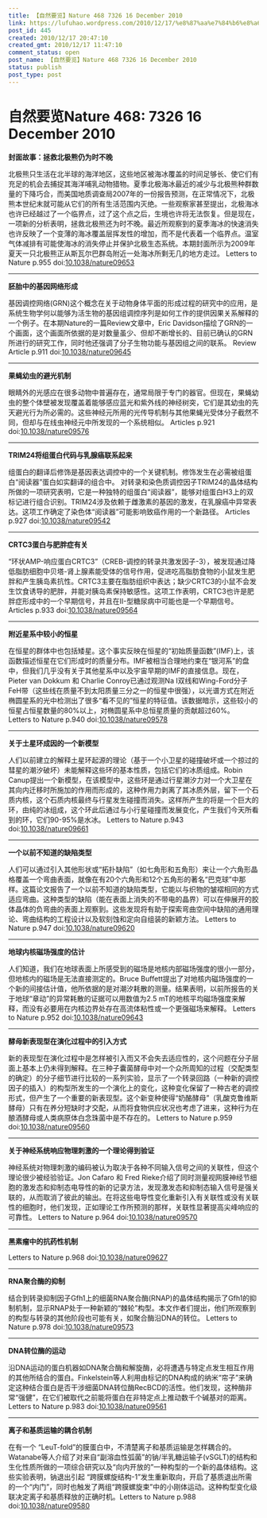 ```yaml
---
title: 【自然要览】Nature 468 7326 16 December 2010
link: https://lufuhao.wordpress.com/2010/12/17/%e8%87%aa%e7%84%b6%e8%a6%81%e8%a7%88nature-468-7326-16-december-2010/
post_id: 445
created: 2010/12/17 20:47:10
created_gmt: 2010/12/17 11:47:10
comment_status: open
post_name: 【自然要览】Nature 468 7326 16 December 2010
status: publish
post_type: post
---
```


# 自然要览Nature 468: 7326 16 December 2010

**封面故事：拯救北极熊仍为时不晚**

北极熊只生活在北半球的海洋地区，这些地区被海冰覆盖的时间足够长、使它们有充足的机会去捕捉其海洋哺乳动物猎物。夏季北极海冰最近的减少与北极熊种群数量的下降巧合，而美国地质调查局2007年的一份报告预测，在正常情况下，北极熊本世纪末就可能从它们的所有生活范围内灭绝。一些观察家甚至提出，北极海冰也许已经越过了一个临界点，过了这个点之后，生境也许将无法恢复。但是现在，一项新的分析表明，拯救北极熊还为时不晚。最近所观察到的夏季海冰的快速消失也许反映了一个变薄的海冰覆盖层挥发性的增加，而不是代表着一个临界点。温室气体减排有可能使海冰的消失停止并保护北极生态系统。本期封面所示为2009年夏天一只北极熊正从斯瓦尔巴群岛附近一处海冰所剩无几的地方走过。 Letters to Nature p.955 doi:[10.1038/nature09653](http://doi.org/10.1038/nature09653)

***

**胚胎中的基因网络形成**

基因调控网络(GRN)这个概念在关于动物身体平面的形成过程的研究中的应用，是系统生物学何以能够为活生物的基因组调控序列是如何工作的提供因果关系解释的一个例子。在本期Nature的一篇Review文章中，Eric Davidson描绘了GRN的一个画面，这个画面所依据的是对数量虽少、但却不断增长的、目前已确认的GRN所进行的研究工作，同时他还强调了分子生物功能与基因组之间的联系。 Review Article p.911 doi:[10.1038/nature09645](http://doi.org/10.1038/nature09645)

***

**果蝇幼虫的避光机制**

眼睛外的光感应在很多动物中普遍存在，通常局限于专门的器官。但现在，果蝇幼虫的整个体壁被发现覆盖着能够感应蓝光和紫外线的神经树突，它们是其幼虫的先天避光行为所必需的。这些神经元所用的光传导机制与其他果蝇光受体分子截然不同，但却与在线虫神经元中所发现的一个系统相似。 Articles p.921 doi:[10.1038/nature09576](http://doi.org/10.1038/nature09576)

***

**TRIM24将组蛋白代码与乳腺癌联系起来**

组蛋白的翻译后修饰是基因表达调控中的一个关键机制。修饰发生在必需被组蛋白“阅读器”蛋白如实翻译的组合中。 对转录和染色质调控因子TRIM24的晶体结构所做的一项研究表明，它是一种独特的组蛋白“阅读器”，能够对组蛋白H3上的双标记进行组合识别。TRIM24涉及依赖于雌激素的基因的激发，在乳腺癌中异常表达。这项工作确定了染色体“阅读器”可能影响致癌作用的一个新路径。 Articles p.927 doi:[10.1038/nature09542](http://doi.org/10.1038/nature09542)

***

**CRTC3蛋白与肥胖症有关**

“环状AMP-响应蛋白CRTC3”（CREB-调控的转录共激发因子-3），被发现通过降低脂肪细胞中贝塔-肾上腺素能受体的信号作用，促进吃高脂肪食物的小鼠发生肥胖和产生胰岛素抗性。CRTC3主要在脂肪组织中表达；缺少CRTC3的小鼠不会发生饮食诱导的肥胖，并能对胰岛素保持敏感性。这项工作表明，CRTC3也许是肥胖症形成中的一个早期信号，并且在II-型糖尿病中可能也是一个早期信号。 Articles p.933 doi:[10.1038/nature09564](http://doi.org/10.1038/nature09564)

***

**附近星系中较小的恒星**

在恒星的群体中也包括矮星。这个事实反映在恒星的“初始质量函数”(IMF)上，该函数描述恒星在它们形成时的质量分布。IMF被相当合理地约束在“银河系”的盘中，但我们几乎没有关于其他星系中以及宇宙早期的IMF的直接信息。现在，Pieter van Dokkum 和 Charlie Conroy已通过观测Na I双线和Wing-Ford分子FeH带（这些线在质量不到太阳质量三分之一的恒星中很强），以光谱方式在附近椭圆星系的光中检测出了很多“看不见的”恒星的特征值。该数据暗示，这些较小的恒星占恒星数量的80%以上，对椭圆星系中总恒星质量的贡献超过60%。 Letters to Nature p.940 doi:[10.1038/nature09578](http://doi.org/10.1038/nature09578)

***

**关于土星环成因的一个新模型**

人们以前建立的解释土星环起源的理论（基于一个小卫星的碰撞破坏或一个掠过的彗星的潮汐破坏）未能解释这些环的基本性质，包括它们的冰质组成。Robin Canup提出一个新模型，在该模型中，这些环是通过行星潮汐力对一个大卫星在其向内迁移时所施加的作用而形成的，这种作用力剥离了其冰质外层，留下一个石质内核，这个石质内核最终与行星发生碰撞而消失。这样所产生的将是一个巨大的环，由纯的冰组成，这个环此后通过与小行星碰撞而发展变化，产生我们今天所看到的环，它们90-95%是水冰。 Letters to Nature p.943 doi:[10.1038/nature09661](http://doi.org/10.1038/nature09661)

***

**一个以前不知道的缺陷类型**

人们可以通过引入其他形状或“拓扑缺陷”（如七角形和五角形）来让一个六角形晶格覆盖一个弯曲表面，就像在有20个六角形和12个五角形的著名“巴克球”中那样。这篇论文报告了一个以前不知道的缺陷类型，它能以与织物的皱褶相同的方式适应弯曲。这种类型的缺陷（能在表面上消失的不带电的晶界）可以在伸展开的胶体晶体的负弯曲的表面上观察到。这些发现将有助于探索弯曲空间中缺陷的通用理论、弯曲结构的工程设计以及软刻蚀和定向自组装的新颖方法。 Letters to Nature p.947 doi:[10.1038/nature09620](http://doi.org/10.1038/nature09620)

***

**地球内核磁场强度的估计**

人们知道，我们在地球表面上所感受到的磁场是地核内部磁场强度的很小一部分，但地核内的磁场是无法直接测定的。Bruce Buffett提出了对地核内磁场强度的一个新的间接估计值，他所依据的是对潮汐耗散的测量。结果表明，以前所报告的关于地球“章动”的异常耗散的证据可以用数值为2.5 mT的地核平均磁场强度来解释，而没有必要用在内核边界处存在高流体粘性或一个更强磁场来解释。 Letters to Nature p.952 doi:[10.1038/nature09643](http://doi.org/10.1038/nature09643)

***

**酵母新表现型在演化过程中的引入方式**

新的表现型在演化过程中是怎样被引入而又不会失去适应性的，这个问题在分子层面上基本上仍未得到解释。在三种子囊菌酵母中对一个众所周知的过程（交配类型的确定）的分子细节进行比较的一系列实验，显示了一个转录回路（一种新的调控因子的插入）的构型所发生的一个演化上的变化，这种变化保留了一种古老的调控形式，但产生了一个重要的新表现型。这个新变种使得“奶酪酵母”（乳酸克鲁维斯酵母）只有在养分短缺时才交配，从而将食物供应状况也考虑了进来，这种行为在酿酒酵母或人类病原体白念珠菌中是不存在的。 Letters to Nature p.959 doi:[10.1038/nature09560](http://doi.org/10.1038/nature09560)

***

**关于神经系统响应物理刺激的一个理论得到验证**

神经系统对物理刺激的编码被认为取决于各种不同输入信号之间的关联性，但这个理论很少被经验验证。Jon Cafaro 和 Fred Rieke介绍了同时测量视网膜神经节细胞的激发态和抑制态电导性的新的记录方法，发现激发态和抑制态输入信号是强关联的，从而取消了彼此的输出。在将这些电导性变化重新引入有关联性或没有关联性的细胞时，他们发现，正如理论工作所预测的那样，关联性显著提高尖峰响应的可靠性。 Letters to Nature p.964 doi:[10.1038/nature09570](http://doi.org/10.1038/nature09570)

***

**黑素瘤中的抗药性机制**

Letters to Nature p.968 doi:[10.1038/nature09627](http://doi.org/10.1038/nature09627)

***

**RNA聚合酶的抑制**

结合到转录抑制因子Gfh1上的细菌RNA聚合酶(RNAP)的晶体结构揭示了Gfh1的抑制机制，显示RNAP处于一种新颖的“棘轮”构型。本文作者们提出，他们所观察到的构型与转录的其他阶段也可能有关，如聚合酶沿DNA的转位。 Letters to Nature p.978 doi:[10.1038/nature09573](http://doi.org/10.1038/nature09573)

***

**DNA转位酶的运动**

沿DNA运动的蛋白机器如DNA聚合酶和解旋酶，必将遭遇与特定点发生相互作用的其他所结合的蛋白。Finkelstein等人利用由标记的DNA构成的纳米“帘子”来确定这种结合蛋白是否干涉细菌DNA转位酶RecBCD的活性。他们发现，这种酶非常“强健”，在它们被取代之前能将蛋白在非特定点上推动数千个碱基对的距离。Letters to Nature p.983 doi:[10.1038/nature09561](http://doi.org/10.1038/nature09561)

***

**离子和基质运输的耦合机制**

在有一个 “LeuT-fold”的膜蛋白中，不清楚离子和基质运输是怎样耦合的。Watanabe等人介绍了对来自“副溶血性弧菌”的钠/半乳糖运输子(vSGLT)的结构和生化性质所做的一项综合研究以及“向内开放的”一种构型的一个新的晶体结构。这些实验表明，钠退出引起 “跨膜螺旋结构-1”发生重新取向，开启了基质退出所需的一个“内门”，同时也触发了两组“跨膜螺旋束”中的小刚体运动。这种构型变化级联决定离子和基质释放的正确时机。Letters to Nature p.988 doi:[10.1038/nature09580](http://doi.org/10.1038/nature09580)
